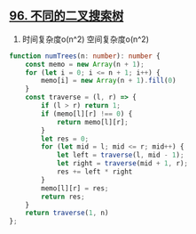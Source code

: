 ## [96. 不同的二叉搜索树](https://leetcode.cn/problems/unique-binary-search-trees/)

1. 时间复杂度o(n^2) 空间复杂度o(n^2)
```ts
function numTrees(n: number): number {
    const memo = new Array(n + 1);
    for (let i = 0; i <= n + 1; i++) {
        memo[i] = new Array(n + 1).fill(0)
    }
    const traverse = (l, r) => {
        if (l > r) return 1;
        if (memo[l][r] !== 0) {
            return memo[l][r];
        }
        let res = 0;
        for (let mid = l; mid <= r; mid++) {
            let left = traverse(l, mid - 1);
            let right = traverse(mid + 1, r);
            res += left * right
        }
        memo[l][r] = res;
        return res;
    }
    return traverse(1, n)
};
```